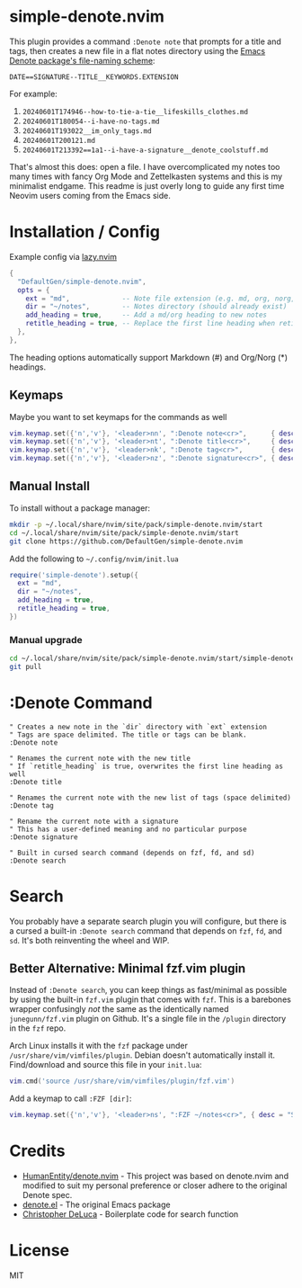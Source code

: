 # simple-denote.nvim

This plugin provides a command `:Denote note` that prompts for a title and tags, then creates a new file in a flat notes directory using the [Emacs Denote package's file-naming scheme](https://protesilaos.com/emacs/denote#h:4e9c7512-84dc-4dfb-9fa9-e15d51178e5d):

`DATE==SIGNATURE--TITLE__KEYWORDS.EXTENSION`

For example:
1. `20240601T174946--how-to-tie-a-tie__lifeskills_clothes.md`
2. `20240601T180054--i-have-no-tags.md`
3. `20240601T193022__im_only_tags.md`
4. `20240601T200121.md`
5. `20240601T213392==1a1--i-have-a-signature__denote_coolstuff.md`

That's almost this does: open a file. I have overcomplicated my notes too many times with fancy Org Mode and Zettelkasten systems and this is my minimalist endgame. This readme is just overly long to guide any first time Neovim users coming from the Emacs side.

# Installation / Config

Example config via [lazy.nvim](https://github.com/folke/lazy.nvim)

```lua
{
  "DefaultGen/simple-denote.nvim",
  opts = {
    ext = "md",             -- Note file extension (e.g. md, org, norg, txt)
    dir = "~/notes",        -- Notes directory (should already exist)
    add_heading = true,     -- Add a md/org heading to new notes
    retitle_heading = true, -- Replace the first line heading when retitling
  },
},
```

The heading options automatically support Markdown (#) and Org/Norg (*) headings.

## Keymaps

Maybe you want to set keymaps for the commands as well

```lua
vim.keymap.set({'n','v'}, '<leader>nn', ":Denote note<cr>",      { desc = "New note"         })
vim.keymap.set({'n','v'}, '<leader>nt', ":Denote title<cr>",     { desc = "Change title"     })
vim.keymap.set({'n','v'}, '<leader>nk', ":Denote tag<cr>",       { desc = "Change tags"      })
vim.keymap.set({'n','v'}, '<leader>nz', ":Denote signature<cr>", { desc = "Change signature" })
```

## Manual Install

To install without a package manager:

```bash
mkdir -p ~/.local/share/nvim/site/pack/simple-denote.nvim/start
cd ~/.local/share/nvim/site/pack/simple-denote.nvim/start
git clone https://github.com/DefaultGen/simple-denote.nvim
```

Add the following to `~/.config/nvim/init.lua`

```lua
require('simple-denote').setup({
  ext = "md",
  dir = "~/notes",
  add_heading = true,
  retitle_heading = true,
})
```

### Manual upgrade

```bash
cd ~/.local/share/nvim/site/pack/simple-denote.nvim/start/simple-denote.nvim
git pull
```

# :Denote Command

```vim
" Creates a new note in the `dir` directory with `ext` extension
" Tags are space delimited. The title or tags can be blank.
:Denote note

" Renames the current note with the new title
" If `retitle_heading` is true, overwrites the first line heading as well
:Denote title

" Renames the current note with the new list of tags (space delimited)
:Denote tag

" Rename the current note with a signature
" This has a user-defined meaning and no particular purpose
:Denote signature

" Built in cursed search command (depends on fzf, fd, and sd)
:Denote search
```

# Search

You probably have a separate search plugin you will configure, but there is a cursed a built-in `:Denote search` command that depends on `fzf`, `fd`, and `sd`. It's both reinventing the wheel and WIP.

## Better Alternative: Minimal fzf.vim plugin

Instead of `:Denote search`, you can keep things as fast/minimal as possible by using the built-in `fzf.vim` plugin that comes with `fzf`. This is a barebones wrapper confusingly *not* the same as the identically named `junegunn/fzf.vim` plugin on Github. It's a single file in the `/plugin` directory in the `fzf` repo.

Arch Linux installs it with the `fzf` package under `/usr/share/vim/vimfiles/plugin`. Debian doesn't automatically install it. Find/download and source this file in your `init.lua`:

```lua
vim.cmd('source /usr/share/vim/vimfiles/plugin/fzf.vim')
```

Add a keymap to call `:FZF [dir]`:

```lua
vim.keymap.set({'n','v'}, '<leader>ns', ":FZF ~/notes<cr>", { desc = "Search Notes" })
```

# Credits

* [HumanEntity/denote.nvim](https://github.com/HumanEntity/denote.nvim) - This project was based on denote.nvim and modified to suit my personal preference or closer adhere to the original Denote spec.
* [denote.el](https://protesilaos.com/emacs/denote) - The original Emacs package
* [Christopher DeLuca](https://www.chrisdeluca.me/2022/01/12/diy-neovim-fzy.html) - Boilerplate code for search function

# License

MIT
